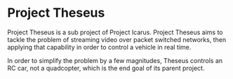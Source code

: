 # Project Theseus

Project Theseus is a sub project of Project Icarus. Project Theseus aims to tackle the problem of streaming video over packet switched networks, then applying that capability in order to control a vehicle in real time.

In order to simplify the problem by a few magnitudes, Theseus controls an RC car, not a quadcopter, which is the end goal of its parent project. 
